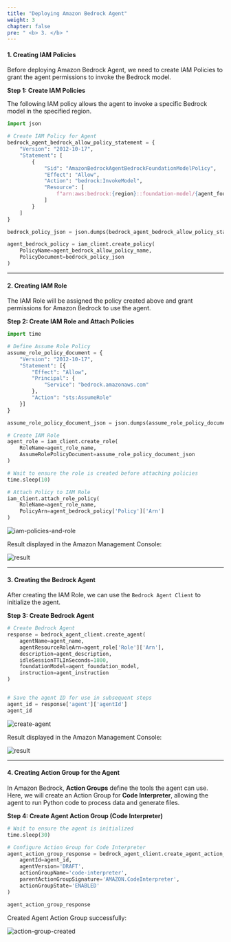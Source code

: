 ```yaml
---
title: "Deploying Amazon Bedrock Agent"
weight: 3
chapter: false
pre: " <b> 3. </b> "
---
```


#### **1. Creating IAM Policies**

Before deploying Amazon Bedrock Agent, we need to create IAM Policies to grant the agent permissions to invoke the Bedrock model.  

**Step 1: Create IAM Policies**  

The following IAM policy allows the agent to invoke a specific Bedrock model in the specified region.  

```python
import json

# Create IAM Policy for Agent
bedrock_agent_bedrock_allow_policy_statement = {
    "Version": "2012-10-17",
    "Statement": [
        {
            "Sid": "AmazonBedrockAgentBedrockFoundationModelPolicy",
            "Effect": "Allow",
            "Action": "bedrock:InvokeModel",
            "Resource": [
                f"arn:aws:bedrock:{region}::foundation-model/{agent_foundation_model}"
            ]
        }
    ]
}

bedrock_policy_json = json.dumps(bedrock_agent_bedrock_allow_policy_statement)

agent_bedrock_policy = iam_client.create_policy(
    PolicyName=agent_bedrock_allow_policy_name,
    PolicyDocument=bedrock_policy_json
)
```

---

#### **2. Creating IAM Role**

The IAM Role will be assigned the policy created above and grant permissions for Amazon Bedrock to use the agent.  

**Step 2: Create IAM Role and Attach Policies**  

```python
import time

# Define Assume Role Policy
assume_role_policy_document = {
    "Version": "2012-10-17",
    "Statement": [{
        "Effect": "Allow",
        "Principal": {
            "Service": "bedrock.amazonaws.com"
        },
        "Action": "sts:AssumeRole"
    }]
}

assume_role_policy_document_json = json.dumps(assume_role_policy_document)

# Create IAM Role
agent_role = iam_client.create_role(
    RoleName=agent_role_name,
    AssumeRolePolicyDocument=assume_role_policy_document_json
)

# Wait to ensure the role is created before attaching policies
time.sleep(10)

# Attach Policy to IAM Role
iam_client.attach_role_policy(
    RoleName=agent_role_name,
    PolicyArn=agent_bedrock_policy['Policy']['Arn']
)
```

![iam-policies-and-role](/images/3-developing-amazon-bedrock-agent/image.png)

Result displayed in the Amazon Management Console:

![result](/images/3-developing-amazon-bedrock-agent/image-1.png)

---

#### **3. Creating the Bedrock Agent**

After creating the IAM Role, we can use the `Bedrock Agent Client` to initialize the agent.  

**Step 3: Create Bedrock Agent**  

```python
# Create Bedrock Agent
response = bedrock_agent_client.create_agent(
    agentName=agent_name,
    agentResourceRoleArn=agent_role['Role']['Arn'],
    description=agent_description,
    idleSessionTTLInSeconds=1800,
    foundationModel=agent_foundation_model,
    instruction=agent_instruction
)


# Save the agent ID for use in subsequent steps
agent_id = response['agent']['agentId']
agent_id
```

![create-agent](/images/3-developing-amazon-bedrock-agent/image-2.png)

Result displayed in the Amazon Management Console:

![result](/images/3-developing-amazon-bedrock-agent/image-3.png)

---

#### **4. Creating Action Group for the Agent**

In Amazon Bedrock, **Action Groups** define the tools the agent can use. Here, we will create an Action Group for **Code Interpreter**, allowing the agent to run Python code to process data and generate files.  

**Step 4: Create Agent Action Group (Code Interpreter)**  

```python
# Wait to ensure the agent is initialized
time.sleep(30)

# Configure Action Group for Code Interpreter
agent_action_group_response = bedrock_agent_client.create_agent_action_group(
    agentId=agent_id,       
    agentVersion='DRAFT',
    actionGroupName='code-interpreter',
    parentActionGroupSignature='AMAZON.CodeInterpreter',
    actionGroupState='ENABLED'
)

agent_action_group_response
```

Created Agent Action Group successfully:

![action-group-created](/images/3-developing-amazon-bedrock-agent/image-4.png)